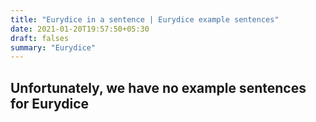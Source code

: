 ```yaml
---
title: "Eurydice in a sentence | Eurydice example sentences"
date: 2021-01-20T19:57:50+05:30
draft: falses
summary: "Eurydice"
---
```

## Unfortunately, we have no example sentences for Eurydice                 
